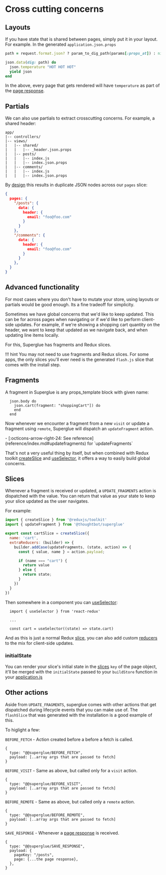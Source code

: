 # Cross cutting concerns

## Layouts

If you have state that is shared between pages, simply put it in your layout.
For example. In the generated `application.json.props`

```ruby
path = request.format.json? ? param_to_dig_path(params[:props_at]) : nil

json.data(dig: path) do
  json.temperature "HOT HOT HOT"
  yield json
end
```

In the above, every page that gets rendered will have `temperature` as part of
the [page response]. 

## Partials

We can also use partials to extract crosscutting concerns. For example, a shared header:

```treeview
app/
|-- controllers/
|-- views/
|   |-- shared/
|   |   |-- _header.json.props
|   |-- posts/
|   |   |-- index.js
|   |   |-- index.json.props
|   |-- comments/
|   |   |-- index.js
|   |   |-- index.json.props
```

By [design](./redux-state-shape.md) this results in duplicate JSON nodes
across our `pages` slice:

```json
{
  pages: {
    "/posts": {
      data: {
        header: {
          email: "foo@foo.com"
        }
      }
    },
    "/comments": {
      data: {
        header: {
          email: "foo@foo.com"
        }
      }
    },
  }
}
```


## Advanced functionality

For most cases where you don't have to mutate your store, using layouts or
partials would be good enough. Its a fine tradeoff for simplicity.

Sometimes we have global concerns that we'd like to keep updated. This can be
for across pages when navigating or if we'd like to perform client-side
updates. For example, if we're showing a shopping cart quantity on the
header, we want to keep that updated as we navigate back, and when updating
line items locally.

For this, Superglue has fragments and Redux slices.

!!! hint
    You may not need to use fragments and Redux slices. For some apps, the only
    slices you'll ever need is the generated `flash.js` slice that comes with the
    install step.

## Fragments

A fragment in Superglue is any props_template block with given name:

```
  json.body do
    json.cart(fragment: "shoppingCart"]) do
    end
  end
```

Now whenever we encounter a fragment from a new `visit` or update a fragment using `remote`,
Superglue will dispatch an `updateFragment` action.

<div class="grid cards" markdown>
  -  [:octicons-arrow-right-24: See reference](reference/index.md#updatefragments)
     for `updateFragments`
</div>

That's not a very useful thing by itself, but when combined with Redux toolkit
[createSlice] and [useSelector], it offers a way to easily build global
concerns.

[useSelector]: https://react-redux.js.org/api/hooks#useselector
[createSlice]: https://redux-toolkit.js.org/api/createSlice


## Slices

Whenever a fragment is received or updated, a `UPDATE_FRAGMENTS` action is
dispatched with the value. You can return that value as your state to
keep your slice updated as the user navigates.

For example:

```javascript
import { createSlice } from '@reduxjs/toolkit'
import { updateFragment } from '@thoughtbot/superglue'

export const cartSlice = createSlice({
  name: 'cart',
  extraReducers: (builder) => {
    builder.addCase(updateFragments, (state, action) => {
      const { value, name } = action.payload;

      if (name === "cart") {
        return value
      } else {
        return state;
      }
    })
  }
})
```

Then somewhere in a component you can [useSelector]:

```
  import { useSelector } from 'react-redux'

  ...

  const cart = useSelector((state) => state.cart)
```


And as this is just a normal Redux [slice], you can also add custom [reducers]
to the mix for client-side updates.

[useSelector]: https://redux-toolkit.js.org/tutorials/quick-start#use-redux-state-and-actions-in-react-components
[slice]: https://redux-toolkit.js.org/api/createSlice
[reducers]: https://redux-toolkit.js.org/api/createSlice#reducers

### initialState

You can render your slice's initial state in the [slices] `key` of the page
object, it'll be merged with the `initialState` passed to your `buildStore`
function in your [application.js](./configuration.md#applicationjs)

[slices]: ./page-response.md#slices

## Other actions

Aside from `UPDATE_FRAGMENTS`, superglue comes with other actions that get
dispatched during lifecycle events that you can make use of. The `flashSlice`
that was generated with the installation is a good example of this.

To higlight a few:


`BEFORE_FETCH` - Action created before a before a fetch is called.

```
{
  type: "@@superglue/BEFORE_FETCH",
  payload: [..array args that are passed to fetch]
}
```

`BEFORE_VISIT` - Same as above, but called only for a `visit` action.

```
{
  type: "@@superglue/BEFORE_VISIT",
  payload: [..array args that are passed to fetch]
}
```

`BEFORE_REMOTE` - Same as above, but called only a `remote` action.

```
{
  type: "@@superglue/BEFORE_REMOTE",
  payload: [..array args that are passed to fetch]
}
```

`SAVE_RESPONSE` - Whenever a [page response] is received.

```
{
  type: "@@superglue/SAVE_RESPONSE",
  payload: {
    pageKey: "/posts",
    page: {...the page response},
  },
}
```

[page response]: ./page-response.md
[extraReducers]: https://redux-toolkit.js.org/api/createSlice#extrareducers

